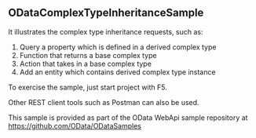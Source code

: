 ODataComplexTypeInheritanceSample
------------------


It illustrates the complex type inheritance requests, such as:
1. Query a property which is defined in a derived complex type
2. Function that returns a base complex type
3. Action that takes in a base complex type
4. Add an entity which contains derived complex type instance

To exercise the sample, just start project with F5. 

Other REST client tools such as Postman can also be used.

This sample is provided as part of the OData WebApi sample repository at
https://github.com/OData/ODataSamples